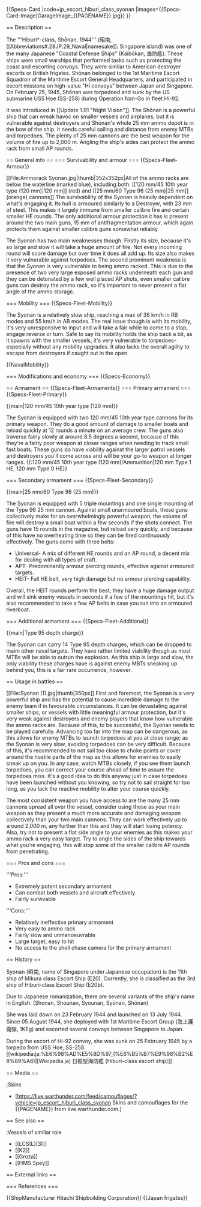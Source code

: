 {{Specs-Card
|code=jp_escort_hiburi_class_syonan
|images={{Specs-Card-Image|GarageImage_{{PAGENAME}}.jpg}}
}}

== Description ==
<!-- ''In the first part of the description, cover the history of the ship's creation and military application. In the second part, tell the reader about using this ship in the game. Add a screenshot: if a beginner player has a hard time remembering vehicles by name, a picture will help them identify the ship in question.'' -->
The '''Hiburi*-class, Shōnan, 1944''' (昭南, [[Abbreviations#.28JP.29_Naval|namesake]]: Singapore island) was one of the many Japanese "Coastal Defense Ships" (Kaibōkan, 海防艦). These ships were small warships that performed tasks such as protecting the coast and escorting convoys. They were similar to American destroyer escorts or British frigates. Shōnan belonged to the 1st Maritime Escort Squadron of the Maritime Escort General Headquarters, and participated in escort missions on high-value "Hi convoys" between Japan and Singapore. On February 25, 1945, Shōnan was torpedoed and sunk by the US submarine USS Hoe (SS-258) during Operation Nan-Go in fleet Hi-92.

It was introduced in [[Update 1.91 "Night Vision"]]. The Shōnan is a powerful ship that can wreak havoc on smaller vessels and airplanes, but it is vulnerable against destroyers and Shōnan's whole 25 mm ammo depot is in the bow of the ship. It needs careful sailing and distance from enemy MTBs and torpedoes. The plenty of 25 mm cannons are the best weapon for the volume of fire up to 2,000 m. Angling the ship's sides can protect the ammo rack from small AP rounds.

== General info ==
=== Survivability and armour ===
{{Specs-Fleet-Armour}}
<!-- ''Talk about the vehicle's armour. Note the most well-defended and most vulnerable zones, e.g. the ammo magazine. Evaluate the composition of components and assemblies responsible for movement and manoeuvrability. Evaluate the survivability of the primary and secondary armaments separately. Don't forget to mention the size of the crew, which plays an important role in fleet mechanics. Save tips on preserving survivability for the "Usage in battles" section. If necessary, use a graphical template to show the most well-protected or most vulnerable points in the armour.'' -->
[[File:Ammorack Syonan.jpg|thumb|352x352px|All of the ammo racks are below the waterline (marked blue), including both: [[120 mm/45 10th year type (120 mm)|120&nbsp;mm]] (red) and [[25 mm/60 Type 96 (25 mm)|25&nbsp;mm]] (orange) cannons]]
The survivability of the Syonan is heavily dependent on what's engaging it. Its hull is armoured similarly to a Destroyer, with 23 mm of steel. This makes it largely immune from smaller calibre fire and certain smaller HE rounds. The only additional armour protection it has is present around the two main guns, 15 mm of antifragmentation armour, which again protects them against smaller calibre guns somewhat reliably.

The Syonan has two main weaknesses though. Firstly its size, because it's so large and slow it will take a huge amount of fire. Not every incoming round will score damage but over time it does all add up. Its size also makes it very vulnerable against torpedoes. The second prominent weakness is that the Syonan is very vulnerable to being ammo racked. This is due to the presence of two very large exposed ammo racks underneath each gun and they can be detonated by a few well placed AP shots, even smaller calibre guns can destroy the ammo rack, so it's important to never present a flat angle of the ammo storage.

=== Mobility ===
{{Specs-Fleet-Mobility}}
<!-- ''Write about the ship's mobility. Evaluate its power and manoeuvrability, rudder rerouting speed, stopping speed at full tilt, with its maximum forward and reverse speed.'' -->
The Syonan is a relatively slow ship, reaching a max of 36 km/h in RB modes and 55 km/h in AB modes. The real issue though is with its mobility, it's very unresponsive to input and will take a fair while to come to a stop, engage reverse or turn. Safe to say its mobility holds the ship back a bit, as it spawns with the smaller vessels, it's very vulnerable to torpedoes- especially without any mobility upgrades. It also lacks the overall agility to escape from destroyers if caught out in the open.

{{NavalMobility}}

=== Modifications and economy ===
{{Specs-Economy}}

== Armament ==
{{Specs-Fleet-Armaments}}
=== Primary armament ===
{{Specs-Fleet-Primary}}
<!-- ''Provide information about the characteristics of the primary armament. Evaluate their efficacy in battle based on their reload speed, ballistics and the capacity of their shells. Add a link to the main article about the weapon: <code><nowiki>{{main|Weapon name (calibre)}}</nowiki></code>. Broadly describe the ammunition available for the primary armament, and provide recommendations on how to use it and which ammunition to choose.'' -->
{{main|120 mm/45 10th year type (120 mm)}}

The Syonan is equipped with two 120 mm/45 10th year type cannons for its primary weapon. They do a good amount of damage to smaller boats and reload quickly at 12 rounds a minute on an average crew. The guns also traverse fairly slowly at around 8.5 degrees a second, because of this they're a fairly poor weapon at closer ranges when needing to track small fast boats. These guns do have viability against the larger patrol vessels and destroyers you'll come across and will be your go-to weapon at longer ranges.
{{:120 mm/45 10th year type (120 mm)/Ammunition|120 mm Type 1 HE, 120 mm Type 0 HE}}

=== Secondary armament ===
{{Specs-Fleet-Secondary}}
<!-- ''Some ships are fitted with weapons of various calibres. Secondary armaments are defined as weapons chosen with the control <code>Select secondary weapon</code>. Evaluate the secondary armaments and give advice on how to use them. Describe the ammunition available for the secondary armament. Provide recommendations on how to use them and which ammunition to choose. Remember that any anti-air armament, even heavy calibre weapons, belong in the next section. If there is no secondary armament, remove this section.'' -->
{{main|25 mm/60 Type 96 (25 mm)}}

The Syonan is equipped with 5 triple mountings and one single mounting of the Type 96 25 mm cannon. Against small unarmoured boats, these guns collectively make for an overwhelmingly powerful weapon, the volume of fire will destroy a small boat within a few seconds if the shots connect. The guns have 15 rounds in the magazine, but reload very quickly, and because of this have no overheating time so they can be fired continuously effectively. The guns come with three belts:

* Universal- A mix of different HE rounds and an AP round, a decent mix for dealing with all types of craft.
* APT- Predominantly armour piercing rounds, effective against armoured targets.
* HEIT- Full HE belt, very high damage but no armour piercing capability.

Overall, the HEIT rounds perform the best, they have a huge damage output and will sink enemy vessels in seconds if a few of the mountings hit, but it's also recommended to take a few AP belts in case you run into an armoured riverboat.

=== Additional armament ===
{{Specs-Fleet-Additional}}
<!-- ''Describe the available additional armaments of the ship: depth charges, mines, torpedoes. Talk about their positions, available ammunition and launch features such as dead zones of torpedoes. If there is no additional armament, remove this section.'' -->
{{main|Type 95 depth charge}}

The Syonan can carry 14 Type 95 depth charges, which can be dropped to maim other naval targets. They have rather limited viability though as most MTBs will be able to outrun the explosion. As this ship is large and slow, the only viability these charges have is against enemy MBTs sneaking up behind you, this is a fair rare occurrence, however.

== Usage in battles ==
<!-- ''Describe the technique of using this ship, the characteristics of her use in a team and tips on strategy. Abstain from writing an entire guide – don't try to provide a single point of view, but give the reader food for thought. Talk about the most dangerous opponents for this vehicle and provide recommendations on fighting them. If necessary, note the specifics of playing with this vehicle in various modes (AB, RB, SB).'' -->
[[File:Syonan (1).jpg|thumb|350px]]
First and foremost, the Syonan is a very powerful ship and has the potential to cause incredible damage to the enemy team if in favourable circumstances. It can be devastating against smaller ships, or vessels with little meaningful armour protection, but it's very weak against destroyers and enemy players that know how vulnerable the ammo racks are. Because of this, to be successful, the Syonan needs to be played carefully. Advancing too far into the map can be dangerous, as this allows for enemy MTBs to launch torpedoes at you at close range; as the Syonan is very slow, avoiding torpedoes can be very difficult. Because of this, it's recommended to not sail too close to choke points or cover around the hostile parts of the map as this allows for enemies to easily sneak up on you. In any case, watch MTBs closely, if you see them launch torpedoes, you can correct your course ahead of time to assure the torpedoes miss. It's a good idea to do this anyway just in case torpedoes have been launched without you knowing, so try not to sail straight for too long, as you lack the reactive mobility to alter your course quickly.

The most consistent weapon you have access to are the many 25 mm cannons spread all over the vessel, consider using these as your main weapon as they present a much more accurate and damaging weapon collectively than your two main cannons. They can work effectively up to around 2,000 m, any further than this and they will start losing potency. Also, try not to present a flat side angle to your enemies as this makes your ammo rack a very easy target. Try to angle the sides of the ship towards what you're engaging, this will stop some of the smaller calibre AP rounds from penetrating.

=== Pros and cons ===
<!-- ''Summarise and briefly evaluate the vehicle in terms of its characteristics and combat effectiveness. Mark its pros and cons in the bulleted list. Try not to use more than 6 points for each of the characteristics. Avoid using categorical definitions such as "bad", "good" and the like - use substitutions with softer forms such as "inadequate" and "effective".'' -->

'''Pros:'''

* Extremely potent secondary armament
* Can combat both vessels and aircraft effectively
* Fairly survivable

'''Cons:'''

* Relatively ineffective primary armament
* Very easy to ammo rack
* Fairly slow and unmanoeuvrable
* Large target, easy to hit
* No access to the shell chase camera for the primary armament

== History ==
<!-- ''Describe the history of the creation and combat usage of the ship in more detail than in the introduction. If the historical reference turns out to be too long, take it to a separate article, taking a link to the article about the ship and adding a block "/History" (example: <nowiki>https://wiki.warthunder.com/(Ship-name)/History</nowiki>) and add a link to it here using the <code>main</code> template. Be sure to reference text and sources by using <code><nowiki><ref></ref></nowiki></code>, as well as adding them at the end of the article with <code><nowiki><references /></nowiki></code>. This section may also include the ship's dev blog entry (if applicable) and the in-game encyclopedia description (under <code><nowiki>=== In-game description ===</nowiki></code>, also if applicable).'' -->
Syonan (昭南, name of Singapore under Japanese occupation) is the 11th ship of Mikura class Escort Ship (E20). Currently, she is classified as the 3rd ship of Hiburi-class Escort Ship (E20b).

Due to Japanese romanization, there are several variants of the ship's name in English. (Shonan, Shounan, Syounan, Syōnan, Shōnan)

She was laid down on 23 February 1944 and launched on 13 July 1944. Since 05 August 1944, she deployed with 1st Maritime Escort Group (海上護衛隊, 1KEg) and escorted several convoys between Singapore to Japan.

During the escort of Hi-92 convoy, she was sunk on 25 February 1945 by a torpedo from USS Hoe, SS-258.<ref>[[wikipedia:ja:%E6%98%AD%E5%8D%97_(%E6%B5%B7%E9%98%B2%E8%89%A6)|[Wikipedia.ja] 日振型海防艦 (Hiburi-class escort ship)]]</ref>

== Media ==
<!-- ''Excellent additions to the article would be video guides, screenshots from the game, and photos.'' -->

;Skins
* [https://live.warthunder.com/feed/camouflages/?vehicle=jp_escort_hiburi_class_syonan Skins and camouflages for the {{PAGENAME}} from live.warthunder.com.]

== See also ==
<!-- ''Links to articles on the War Thunder Wiki that you think will be useful for the reader, for example:''
* ''reference to the series of the ship;''
* ''links to approximate analogues of other nations and research trees.'' -->

;Vessels of similar role
* [[LCS(L)(3)]]
* [[K2]]
* [[Groza]]
* [[HMS Spey]]

== External links ==
<!-- ''Paste links to sources and external resources, such as:''
* ''topic on the official game forum;''
* ''other literature.'' -->

=== References ===
<references />

{{ShipManufacturer Hitachi Shipbuilding Corporation}}
{{Japan frigates}}